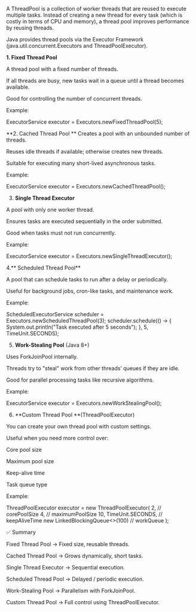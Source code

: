 A ThreadPool is a collection of worker threads that are reused to execute multiple tasks. Instead of creating a new thread for every task (which is costly in terms of CPU and memory), a thread pool improves performance by reusing threads.  

Java provides thread pools via the Executor Framework (java.util.concurrent.Executors and ThreadPoolExecutor).

**1. Fixed Thread Pool**

A thread pool with a fixed number of threads.  

If all threads are busy, new tasks wait in a queue until a thread becomes available.

Good for controlling the number of concurrent threads.

Example:

ExecutorService executor = Executors.newFixedThreadPool(5);

**2. Cached Thread Pool
**
Creates a pool with an unbounded number of threads.

Reuses idle threads if available; otherwise creates new threads.

Suitable for executing many short-lived asynchronous tasks.

Example:

ExecutorService executor = Executors.newCachedThreadPool();

3. **Single Thread Executor**

A pool with only one worker thread.

Ensures tasks are executed sequentially in the order submitted.

Good when tasks must not run concurrently.

Example:

ExecutorService executor = Executors.newSingleThreadExecutor();

4.** Scheduled Thread Pool**

A pool that can schedule tasks to run after a delay or periodically.

Useful for background jobs, cron-like tasks, and maintenance work.

Example:

ScheduledExecutorService scheduler = Executors.newScheduledThreadPool(3);
scheduler.schedule(() -> {
    System.out.println("Task executed after 5 seconds");
}, 5, TimeUnit.SECONDS);

5. **Work-Stealing Pool** (Java 8+)

Uses ForkJoinPool internally.

Threads try to "steal" work from other threads’ queues if they are idle.

Good for parallel processing tasks like recursive algorithms.

Example:

ExecutorService executor = Executors.newWorkStealingPool();

6. **Custom Thread Pool **(ThreadPoolExecutor)

You can create your own thread pool with custom settings.

Useful when you need more control over:

Core pool size

Maximum pool size

Keep-alive time

Task queue type

Example:

ThreadPoolExecutor executor = new ThreadPoolExecutor(
    2,                       // corePoolSize
    4,                       // maximumPoolSize
    10, TimeUnit.SECONDS,    // keepAliveTime
    new LinkedBlockingQueue<>(100) // workQueue
);


✅ Summary

Fixed Thread Pool → Fixed size, reusable threads.

Cached Thread Pool → Grows dynamically, short tasks.

Single Thread Executor → Sequential execution.

Scheduled Thread Pool → Delayed / periodic execution.

Work-Stealing Pool → Parallelism with ForkJoinPool.

Custom Thread Pool → Full control using ThreadPoolExecutor.
